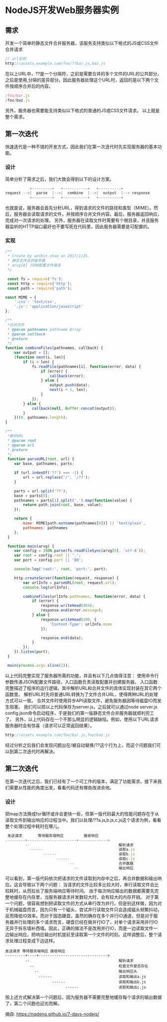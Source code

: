 # NodeJS开发Web服务器实例 #

## 需求 ##
开发一个简单的静态文件合并服务器，该服务支持类似以下格式的JS或CSS文件合并请求
``` javascript
// url实例
http://assets.example.com/foo/??bar.js,baz.js
```
在以上URL中，??是一个分隔符，之前是需要合并的多个文件的URL的公共部分，之后是使用,分隔的差异部分。因此服务器处理这个URL时，返回的是以下两个文件按顺序合并后的内容。
``` javascript
/foo/bar.js
/foo/baz.js
```
另外，服务器也需要能支持类似以下格式的普通的JS或CSS文件请求。
以上就是整个需求。

## 第一次迭代 ##
快速迭代是一种不错的开发方式，因此我们在第一次迭代时先实现服务器的基本功能。

### 设计 ###
简单分析了需求之后，我们大致会得到以下的设计方案。
``` javascript
           +---------+   +-----------+   +----------+
request -->|  parse  |-->|  combine  |-->|  output  |--> response
           +---------+   +-----------+   +----------+
```
也就是说，服务器会首先分析URL，得到请求的文件的路径和类型（MIME）。然后，服务器会读取请求的文件，并按顺序合并文件内容。最后，服务器返回响应，完成对一次请求的处理。
另外，服务器在读取文件时需要有个根目录，并且服务器监听的HTTP端口最好也不要写死在代码里，因此服务器需要是可配置的。

### 实现 ###
``` javascript
/**
 * Create by weibin.shao on 2017/1/25.
 * 静态文件合并服务器
 * arvg[0] JSON配置文件路径
 */

 const fs = require('fs');
 const http = require('http');
 const path = require('path');

const MIME = {
    '.css': 'text/css',
    '.js': 'application/javascript'
};

/**
 *合并文件
 * @param pathnames pathname Array
 * @param callback 
 * @return 
 */
function combineFiles(pathnames, callback) {
    var output = [];
    (function next(i, len){
        if (i < len) {
            fs.readFile(pathnames[i], function(error, data) {
                if (error) {
                    callback(error);
                } else {
                    output.push(data);
                    next(i + 1, len);
                }
            });
        } else {
            callback(null, Buffer.concat(output));
        }
    })(0, pathnames.length);
}

/**
 *解析URL
 * @param root
 * @param url 
 * @return 
 */
 function parseURL(root, url) {
    var base, pathnames, parts;

    if (url.indexOf('??') === -1) {
        url = url.replace('/', '/??');
    }

    parts = url.split('??');
    base = parts[0];
    pathnames = parts[1].split(',').map(function(value) {
        return path.join(root, base, value);
    });

    return {
        mime: MIME[path.extname(pathnames[0])] || 'text/plain',
        pathnames: pathnames
    };
 }

 function main(arvg) {
    var config = JSON.parse(fs.readFileSync(arvg[0], 'utf-8'));
    var root = config.root || '.';
    var port = config.port || '80';

    console.log('root:', root, 'port:', port);

    http.createServer(function(request, response) {
        var urlInfo = parseURL(root, request.url);
        console.log(urlInfo);

        combineFiles(urlInfo.pathnames, function(error, data) {
            if (error) {
                response.writeHead(404);
                response.end(error.message);
            } else {
                response.writeHead(200, {
                    'Content-Type': urlInfo.mime
                });

                response.end(data);
            }
        });
    }).listen(port);
 }

 main(process.argv.slice(2));
```
以上代码完整实现了服务器所需的功能，并且有以下几点值得注意：
使用命令行参数传递JSON配置文件路径，入口函数负责读取配置并创建服务器。
入口函数完整描述了程序的运行逻辑，其中解析URL和合并文件的具体实现封装在其它两个函数里。
解析URL时先将普通URL转换为了文件合并URL，使得两种URL的处理方式可以一致。
合并文件时使用异步API读取文件，避免服务器因等待磁盘IO而发生阻塞。
我们可以把以上代码保存为server.js，之后就可以通过node server.js config.json命令启动程序，于是我们的第一版静态文件合并服务器就顺利完工了。
另外，以上代码存在一个不那么明显的逻辑缺陷。例如，使用以下URL请求服务器时会有惊喜（请求可以正常返回结果）。
``` javascript
http://assets.example.com/foo/bar.js,foo/baz.js
```
经过分析之后我们会发现问题出在/被自动替换/??这个行为上，而这个问题我们可以到第二次迭代时再解决。

## 第二次迭代 ##
在第一次迭代之后，我们已经有了一个可工作的版本，满足了功能需求。接下来我们需要从性能的角度出发，看看代码还有哪些改进余地。

### 设计 ###
把map方法换成for循环或许会更快一些，但第一版代码最大的性能问题存在于从读取文件到输出响应的过程当中。我们以处理/??a.js,b.js,c.js这个请求为例，看看整个处理过程中耗时在哪儿。

``` javascript
 发送请求       等待服务端响应         接收响应
---------+----------------------+------------->
         --                                        解析请求
           ------                                  读取a.js
                 ------                            读取b.js
                       ------                      读取c.js
                             --                    合并数据
                               --                  输出响应
```

可以看到，第一版代码依次把请求的文件读取到内存中之后，再合并数据和输出响应。这会导致以下两个问题：
当请求的文件比较多比较大时，串行读取文件会比较耗时，从而拉长了服务端响应等待时间。
由于每次响应输出的数据都需要先完整地缓存在内存里，当服务器请求并发数较大时，会有较大的内存开销。
对于第一个问题，很容易想到把读取文件的方式从串行改为并行。但是别这样做，因为对于机械磁盘而言，因为只有一个磁头，尝试并行读取文件只会造成磁头频繁抖动，反而降低IO效率。而对于固态硬盘，虽然的确存在多个并行IO通道，但是对于服务器并行处理的多个请求而言，硬盘已经在做并行IO了，对单个请求采用并行IO无异于拆东墙补西墙。因此，正确的做法不是改用并行IO，而是一边读取文件一边输出响应，把响应输出时机提前至读取第一个文件的时刻。这样调整后，整个请求处理过程变成下边这样。
``` javacript
发送请求 等待服务端响应 接收响应
---------+----+------------------------------->
         --                                        解析请求
           --                                      检查文件是否存在
             --                                    输出响应头
               ------                              读取和输出a.js
                     ------                        读取和输出b.js
                           ------                  读取和输出c.js
```
按上述方式解决第一个问题后，因为服务器不需要完整地缓存每个请求的输出数据了，第二个问题也迎刃而解。

摘自: https://nqdeng.github.io/7-days-nodejs/



